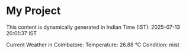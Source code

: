 # My Project

This content is dynamically generated in Indian Time (IST): 2025-07-13 20:01:37 IST


Current Weather in Coimbatore:
Temperature: 26.88 °C
Condition: mist

